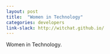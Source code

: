 ```yaml
---
layout: post
title:  "Women in Technology"
categories: developers
link-slack: http://witchat.github.io/
---
```

Women in Technology.
